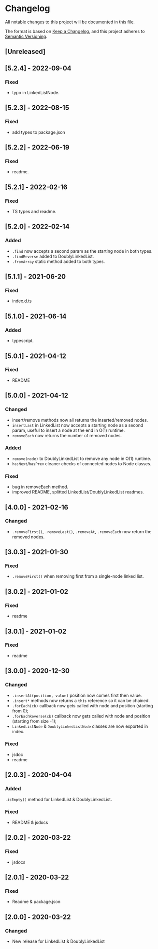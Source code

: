 # Changelog
All notable changes to this project will be documented in this file.

The format is based on [Keep a Changelog](https://keepachangelog.com/en/1.0.0/),
and this project adheres to [Semantic Versioning](https://semver.org/spec/v2.0.0.html).

## [Unreleased]
## [5.2.4] - 2022-09-04
### Fixed
- typo in LinkedListNode.

## [5.2.3] - 2022-08-15
### Fixed
- add types to package.json

## [5.2.2] - 2022-06-19
### Fixed
- readme.

## [5.2.1] - 2022-02-16
### Fixed
- TS types and readme.

## [5.2.0] - 2022-02-14
### Added
- `.find` now accepts a second param as the starting node in both types.
- `.findReverse` added to DoublyLinkedList.
- `.fromArray` static method added to both types.

## [5.1.1] - 2021-06-20
### Fixed
- index.d.ts

## [5.1.0] - 2021-06-14
### Added
- typescript.

## [5.0.1] - 2021-04-12
### Fixed
- README

## [5.0.0] - 2021-04-12

### Changed
- insert/remove methods now all returns the inserted/removed nodes.
- `insertLast` in LinkedList now accepts a starting node as a second param, useful to insert a node at the end in O(1) runtime.
- `removeEach` now returns the number of removed nodes.

### Added
- `remove(node)` to DoublyLinkedList to remove any node in O(1) runtime.
- `hasNext`/`hasPrev` cleaner checks of connected nodes to Node classes.

### Fixed
- bug in removeEach method.
- improved README, splitted LinkedList/DoublyLinkedList readmes.

## [4.0.0] - 2021-02-16

### Changed
- `.removeFirst()`, `.removeLast()`, `.removeAt`, `.removeEach` now return the removed nodes.


## [3.0.3] - 2021-01-30

### Fixed
- `.removeFirst()` when removing first from a single-node linked list.

## [3.0.2] - 2021-01-02

### Fixed
- readme

## [3.0.1] - 2021-01-02

### Fixed
- readme

## [3.0.0] - 2020-12-30
### Changed
- `.insertAt(position, value)` position now comes first then value.
- `.insert*` methods now returns a `this` reference so it can be chained.
- `.forEach(cb)` callback now gets called with node and position (starting from 0);
- `.forEachReverse(cb)` callback now gets called with node and position (starting from size -1);
- `LinkedListNode` & `DoublyLinkedListNode` classes are now exported in index.

### Fixed
- jsdoc
- readme

## [2.0.3] - 2020-04-04
### Added
`.isEmpty()` method for LinkedList & DoublyLinkedList.

### Fixed
- README & jsdocs

## [2.0.2] - 2020-03-22
### Fixed
- jsdocs

## [2.0.1] - 2020-03-22
### Fixed
- Readme & package.json

## [2.0.0] - 2020-03-22
### Changed
- New release for LinkedList & DoublyLinkedList
